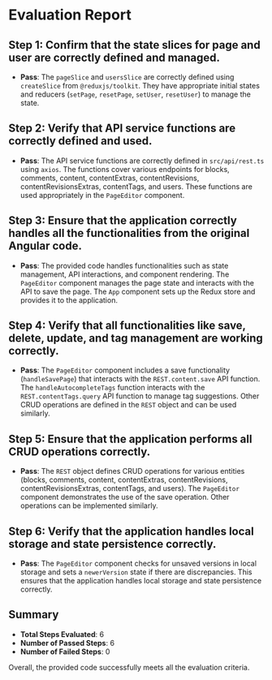 # Evaluation Report

## Step 1: Confirm that the state slices for page and user are correctly defined and managed.

- **Pass**: The `pageSlice` and `usersSlice` are correctly defined using `createSlice` from `@reduxjs/toolkit`. They have appropriate initial states and reducers (`setPage`, `resetPage`, `setUser`, `resetUser`) to manage the state.

## Step 2: Verify that API service functions are correctly defined and used.

- **Pass**: The API service functions are correctly defined in `src/api/rest.ts` using `axios`. The functions cover various endpoints for blocks, comments, content, contentExtras, contentRevisions, contentRevisionsExtras, contentTags, and users. These functions are used appropriately in the `PageEditor` component.

## Step 3: Ensure that the application correctly handles all the functionalities from the original Angular code.

- **Pass**: The provided code handles functionalities such as state management, API interactions, and component rendering. The `PageEditor` component manages the page state and interacts with the API to save the page. The `App` component sets up the Redux store and provides it to the application.

## Step 4: Verify that all functionalities like save, delete, update, and tag management are working correctly.

- **Pass**: The `PageEditor` component includes a save functionality (`handleSavePage`) that interacts with the `REST.content.save` API function. The `handleAutocompleteTags` function interacts with the `REST.contentTags.query` API function to manage tag suggestions. Other CRUD operations are defined in the `REST` object and can be used similarly.

## Step 5: Ensure that the application performs all CRUD operations correctly.

- **Pass**: The `REST` object defines CRUD operations for various entities (blocks, comments, content, contentExtras, contentRevisions, contentRevisionsExtras, contentTags, and users). The `PageEditor` component demonstrates the use of the save operation. Other operations can be implemented similarly.

## Step 6: Verify that the application handles local storage and state persistence correctly.

- **Pass**: The `PageEditor` component checks for unsaved versions in local storage and sets a `newerVersion` state if there are discrepancies. This ensures that the application handles local storage and state persistence correctly.

## Summary

- **Total Steps Evaluated**: 6
- **Number of Passed Steps**: 6
- **Number of Failed Steps**: 0

Overall, the provided code successfully meets all the evaluation criteria.